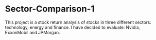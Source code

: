 # Sector-Comparison-1
This project is a stock return analysis of stocks in three different sectors: technology, energy and finance.
I have decided to evaluate: Nvidia, ExxonMobil and JPMorgan.
